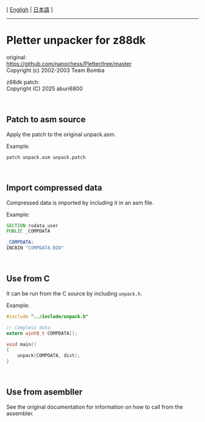 [ [Engligh](README.md) | [日本語](README.ja.md) ]

---

# Pletter unpacker for z88dk

original:  
https://github.com/nanochess/Pletter/tree/master  
Copyright (c) 2002-2003 Team Bomba  

z88dk patch:  
Copyright (C) 2025 aburi6800  

<br>

## Patch to asm source

Apply the patch to the original unpack.asm.  

Example:
```shell
patch unpack.asm unpack.patch
```

<br>

## Import compressed data

Compressed data is imported by including it in an asm file.  

Example:
```asm
SECTION rodata_user
PUBLIC _COMPDATA

_COMPDATA:
INCBIN "COMPDATA.BIN"
```

<br>

## Use from C

It can be run from the C source by including `unpack.h`.  

Example:
```C
#include "../include/unpack.h"

// Compless data
extern uint8_t COMPDATA[];

void main()
{
    unpack(COMPDATA, dist);
}
```

<br>

## Use from asembller

See the original documentation for information on how to call from the assembler.  
